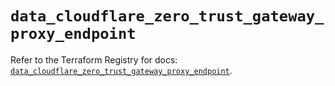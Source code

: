 # `data_cloudflare_zero_trust_gateway_proxy_endpoint`

Refer to the Terraform Registry for docs: [`data_cloudflare_zero_trust_gateway_proxy_endpoint`](https://registry.terraform.io/providers/cloudflare/cloudflare/5.11.0/docs/data-sources/zero_trust_gateway_proxy_endpoint).
